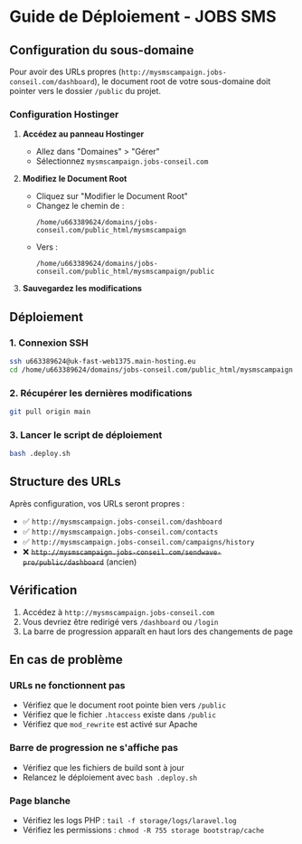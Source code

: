 # Guide de Déploiement - JOBS SMS

## Configuration du sous-domaine

Pour avoir des URLs propres (`http://mysmscampaign.jobs-conseil.com/dashboard`), le document root de votre sous-domaine doit pointer vers le dossier `/public` du projet.

### Configuration Hostinger

1. **Accédez au panneau Hostinger**
   - Allez dans "Domaines" > "Gérer"
   - Sélectionnez `mysmscampaign.jobs-conseil.com`

2. **Modifiez le Document Root**
   - Cliquez sur "Modifier le Document Root"
   - Changez le chemin de :
     ```
     /home/u663389624/domains/jobs-conseil.com/public_html/mysmscampaign
     ```
   - Vers :
     ```
     /home/u663389624/domains/jobs-conseil.com/public_html/mysmscampaign/public
     ```

3. **Sauvegardez les modifications**

## Déploiement

### 1. Connexion SSH
```bash
ssh u663389624@uk-fast-web1375.main-hosting.eu
cd /home/u663389624/domains/jobs-conseil.com/public_html/mysmscampaign
```

### 2. Récupérer les dernières modifications
```bash
git pull origin main
```

### 3. Lancer le script de déploiement
```bash
bash .deploy.sh
```

## Structure des URLs

Après configuration, vos URLs seront propres :

- ✅ `http://mysmscampaign.jobs-conseil.com/dashboard`
- ✅ `http://mysmscampaign.jobs-conseil.com/contacts`
- ✅ `http://mysmscampaign.jobs-conseil.com/campaigns/history`
- ❌ ~~`http://mysmscampaign.jobs-conseil.com/sendwave-pro/public/dashboard`~~ (ancien)

## Vérification

1. Accédez à `http://mysmscampaign.jobs-conseil.com`
2. Vous devriez être redirigé vers `/dashboard` ou `/login`
3. La barre de progression apparaît en haut lors des changements de page

## En cas de problème

### URLs ne fonctionnent pas
- Vérifiez que le document root pointe bien vers `/public`
- Vérifiez que le fichier `.htaccess` existe dans `/public`
- Vérifiez que `mod_rewrite` est activé sur Apache

### Barre de progression ne s'affiche pas
- Vérifiez que les fichiers de build sont à jour
- Relancez le déploiement avec `bash .deploy.sh`

### Page blanche
- Vérifiez les logs PHP : `tail -f storage/logs/laravel.log`
- Vérifiez les permissions : `chmod -R 755 storage bootstrap/cache`
